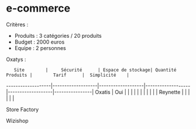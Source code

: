 # e-commerce
Critères : 
- Produits : 3 catégories / 20 produits
- Budget : 2000 euros
- Equipe : 2 personnes


Oxatys :

       Site        |     Sécurité      | Espace de stockage| Quantité Produits |        Tarif      |  Simplicité    |
-------------------|-------------------|-------------------|-------------------|-------------------|----------------|
   Oxatis          |        Oui	       |                   |                   |                   |                |
                   |    	             |		               |                   |                   |                |
   Reynette        |    	             |                   |                   |                   |                |
                
  Store Factory
  
  Wizishop
